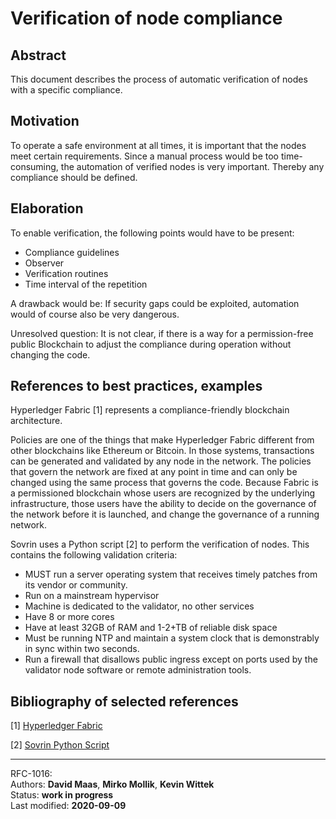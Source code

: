 # Verification of node compliance

## Abstract
This document describes the process of automatic verification of nodes with a specific compliance.

## Motivation
To operate a safe environment at all times, it is important that the nodes meet certain requirements. Since a manual process would be too time-consuming, the automation of verified nodes is very important. Thereby any compliance should be defined.

## Elaboration
To enable verification, the following points would have to be present:

* Compliance guidelines
* Observer
* Verification routines
* Time interval of the repetition

A drawback would be: If security gaps could be exploited, automation would of course also be very dangerous.

Unresolved question: It is not clear, if there is a way for a permission-free public Blockchain to adjust the compliance during operation without changing the code.

## References to best practices, examples
Hyperledger Fabric [1] represents a compliance-friendly blockchain architecture.
 
Policies are one of the things that make Hyperledger Fabric different from other blockchains like Ethereum or Bitcoin. In those systems, transactions can be generated and validated by any node in the network. The policies that govern the network are fixed at any point in time and can only be changed using the same process that governs the code. Because Fabric is a permissioned blockchain whose users are recognized by the underlying infrastructure, those users have the ability to decide on the governance of the network before it is launched, and change the governance of a running network.

Sovrin uses a Python script [2] to perform the verification of nodes. This contains the following validation criteria:

* MUST run a server operating system that receives timely patches from its vendor or community. 
* Run on a mainstream hypervisor
* Machine is dedicated to the validator, no other services
* Have 8 or more cores
* Have at least 32GB of RAM and 1-2+TB of reliable disk space
* Must be running NTP and maintain a system clock that is demonstrably in sync within two seconds.
* Run a firewall that disallows public ingress except on ports used by the validator node software or remote administration tools.

## Bibliography of selected references

[1] [Hyperledger Fabric](https://hyperledger-fabric.readthedocs.io/en/release-2.2/policies/policies.html)

[2] [Sovrin Python Script](https://github.com/sovrin-foundation/steward-tools/blob/master/steward\_tech\_check.py)

----

RFC-1016:  
Authors: **David Maas**, **Mirko Mollik**, **Kevin Wittek**    
Status:  **work in progress**     
Last modified: **2020-09-09**